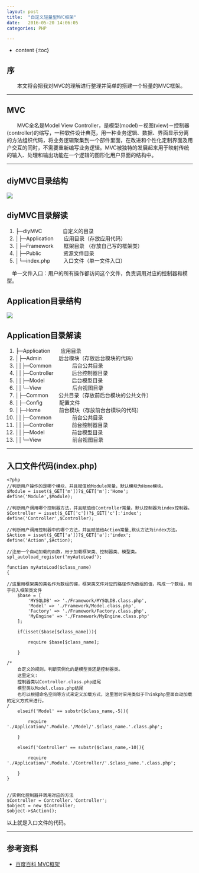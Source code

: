 ```yaml
---
layout: post
title:  "自定义轻量型MVC框架"
date:   2016-05-20 14:06:05
categories: PHP

---
```


* content
{:toc}

## 序

 &emsp;&emsp;本文将会把我对MVC的理解进行整理并简单的搭建一个轻量的MVC框架。


---

## MVC

  &emsp;&emsp;MVC全名是Model View Controller，是模型(model)－视图(view)－控制器(controller)的缩写，一种软件设计典范，用一种业务逻辑、数据、界面显示分离的方法组织代码，将业务逻辑聚集到一个部件里面，在改进和个性化定制界面及用户交互的同时，不需要重新编写业务逻辑。MVC被独特的发展起来用于映射传统的输入、处理和输出功能在一个逻辑的图形化用户界面的结构中。


---


## diyMVC目录结构

![](http://thphp.github.io/images/Mvc_Dir.png)

## diyMVC目录解读

1. ├─diyMVC&emsp;&emsp;&emsp;&emsp;自定义的目录
2. │├─Application&emsp;&emsp;应用目录（存放应用代码）  
3. │├─Framework&emsp;&emsp;框架目录 （存放自己写的框架类）
4. │├─Public       &emsp;&emsp;&emsp;&emsp;资源文件目录
5. │└─index.php &emsp;&emsp;&nbsp;入口文件（单一文件入口）  

&emsp;单一文件入口：用户的所有操作都访问这个文件，负责调用对应的控制器和模型。

## Application目录结构
![](http://thphp.github.io/images/Mvc_App.png)

## Application目录解读

1. ├─Application&emsp;&emsp;应用目录
2. │├─Admin &emsp;&emsp;&emsp;后台模块（存放后台模块的代码）
3. ││├─Common&emsp;&emsp;&emsp;&emsp;后台公共目录
4. ││├─Controller&emsp;&emsp;&emsp; &nbsp;后台控制器目录
5. ││├─Model&emsp;&emsp;&emsp;&emsp;&emsp; 后台模型目录
6. ││└─View&emsp;&emsp;&emsp;&emsp;&emsp;&emsp;后台视图目录
7. │├─Common&emsp;&emsp;公共目录（存放前后台模块的公共文件）
8. │├─Config       &emsp;&emsp;&emsp;配置文件
9. │├─Home &emsp;&emsp;&emsp; 前台模块（存放前台台模块的代码）
3. ││├─Common&emsp;&emsp;&emsp;&emsp;前台公共目录
4. ││├─Controller&emsp;&emsp;&emsp; &nbsp;前台控制器目录
5. ││├─Model&emsp;&emsp;&emsp;&emsp;&emsp; 前台模型目录
6. ││└─View&emsp;&emsp;&emsp;&emsp;&emsp;&emsp;前台视图目录

---
## 入口文件代码(index.php)
 
	<?php
	//判断用户操作的是哪个模块，并且赋值给Module常量，默认模块为Home模块。
	$Module = isset($_GET['m'])?$_GET['m']:'Home';
	define('Module',$Module);
	
	//判断用户调用哪个控制器方法，并且赋值给Controller常量，默认控制器为index控制器。
	$Controller = isset($_GET['c'])?$_GET['c']:'index';
	define('Controller',$Controller);
	
	//判断用户调用控制器中的哪个方法，并且赋值给Action常量,默认方法为index方法。
	$Action = isset($_GET['a'])?$_GET['a']:'index';
	define('Action',$Action);
	
	//注册一个自动加载的函数，用于加载框架类、控制器类、模型类。
	spl_autoload_register('myAutoLoad');
	
	function myAutoLoad($class_name)
	{
	
	//这里用框架类的类名作为数组的键，框架类文件对应的路径作为数组的值，构成一个数组，用于引入框架类文件
	    $base = [
	        'MYSQLDB' => './Framework/MYSQLDB.class.php',
	        'Model' => './Framework/Model.class.php',
	        'Factory' => './Framework/Factory.class.php',
	        'MyEngine' => './Framework/MyEngine.class.php'
	    ];
				
	    if(isset($base[$class_name])){
	
	        require $base[$class_name];
	
	    }
		
	/*  
		自定义的规则，判断实例化的是模型类还是控制器类。
		这里定义:
		控制器类以Controller.class.php结尾
		模型类以Model.class.php结尾
		也可以根据命名空间等方式来定义加载方式，这里暂时采用类似于Thinkphp里面自动加载的定义方式来进行。
	/
	    elseif('Model' == substr($class_name,-5)){
	
	        require './Application/'.Module.'/Model/'.$class_name.'.class.php';
	
	    }
	
	    elseif('Controller' == substr($class_name,-10)){
	
	        require './Application/'.Module.'/Controller/'.$class_name.'.class.php';
	
	    }  
	}    
	
	
	//实例化控制器并调用对应的方法
	$Controller = Controller.'Controller';
	$object = new $Controller;
	$object->$Action();
 

以上就是入口文件的代码。
	
---
## 参考资料

* [百度百科 MVC框架](http://baike.baidu.com/link?url=_XwOsZUwLI1KPgwdx21XD6r8everlnWJkwLcGiyxP1kyrNDm7iAACInE1nVwGR2NWzl0SJ0_v8MhiOH5Iv7MIxpmoziZVuwwFHt8Qbx6B2BtUYJyN7aBU8b5kMjgZfDULs3S0pAiUH--H0S_UXVy0JD7ZVwOtJCSP5naNdS9rOpv9cnqELs6fXy2yx_B7fod)
